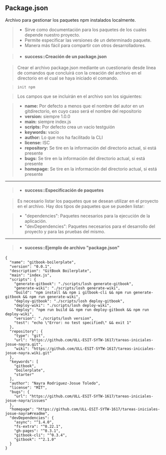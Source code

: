 
Package.json
-------------

Archivo para gestionar los paquetes npm instalados localmente. 

> - Sirve como documentación para los paquetes de los cuales depende nuestro proyecto.
> - Permite especificar las versiones de un determinado paquete.
> - Manera más fácil para compartir con otros desarrolladores.


>- #### success::Creación de un **package.json**

> Crear el archivo package.json mediante un cuestionario desde línea de comandos que concluirá con la creación del archivo en el directorio en el cual se haya iniciado el comando.

> `init npm `

> Los campos que se incluirán en el archivo son los siguientes:


> - **name:** Por defecto a menos que el nombre del autor en un gitdirectorio, en cuyo caso será el nombre del repositorio
> - **version:** siempre 1.0.0
> - **main:** siempre index.js
> - **scripts:** Por defecto crea un vacío testguión
> - **keywords:** vacío
> - **author:** Lo que nos ha facilitado la CLI
> - **license:** ISC
> - **repository:** Se tire en la información del directorio actual, si está presente
> - **bugs:** Se tire en la información del directorio actual, si está presente
> - **homepage:** Se tire en la información del directorio actual, si está presente

<hr />

>- #### success::Especificación de paquetes 

> Es necesario listar los paquetes que se desean utilizar en el proyecto en el archivo.
> Hay dos tipos de paquetes que se pueden listar:

> - "dependencies": Paquetes necesarios para la ejecución de la aplicación.
> - "devDependencies": Paquetes necesarios para el desarrollo del proyecto y para las pruebas del mismo.

<hr />

>- #### success::Ejemplo de archivo "package.json"
>
```
{
  "name": "gitbook-boilerplate",
  "version": "0.0.1",
  "description": "GitBook Boilerplate",
  "main": "index.js",
  "scripts": {
    "generate-gitbook": "./scripts/losh generate-gitbook",
    "generate-wiki": "./scripts/losh generate-wiki",
    "build": "npm install && npm i gitbook-cli && npm run generate-gitbook && npm run generate-wiki",
    "deploy-gitbook": "./scripts/losh deploy-gitbook",
    "deploy-wiki": "./scripts/losh deploy-wiki",
    "deploy": "npm run build && npm run deploy-gitbook && npm run deploy-wiki",
    "version": "./scripts/losh version",
    "test": "echo \"Error: no test specified\" && exit 1"
  },
  "repository": {
    "type": "git",
    "url": "https://github.com/ULL-ESIT-SYTW-1617/tareas-iniciales-josue-nayra.git",
    "wiki": "https://github.com/ULL-ESIT-SYTW-1617/tareas-iniciales-josue-nayra.wiki.git"
  },
  "keywords": [
    "gitbook",
    "boilerplate",
    "starter"
  ],
  "author": "Nayra Rodriguez-Josue Toledo",
  "license": "MIT",
  "bugs": {
    "url": "https://github.com/ULL-ESIT-SYTW-1617/tareas-iniciales-josue-nayra/issues"
  },
  "homepage": "https://github.com/ULL-ESIT-SYTW-1617/tareas-iniciales-josue-nayra#readme",
  "devDependencies": {
    "async": "^1.4.0",
    "fs-extra": "^0.22.1",
    "gh-pages": "^0.3.1",
    "gitbook-cli": "^0.3.4",
    "gitbook": "^2.1.0"
  }
}
```